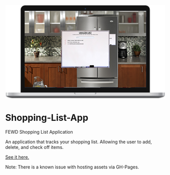 [![See demo.](shoppinglist.png)](http://caseybennington.github.io/Shopping-List-App)
# Shopping-List-App
FEWD Shopping List Application

An application that tracks your shopping list.
Allowing the user to add, delete, and check off items.

[See it here.](http://caseybennington.github.io/Shopping-List-App/)

Note: There is a known issue with hosting assets via GH-Pages.
